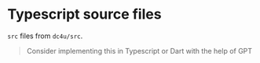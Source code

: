 # Typescript source files

`src` files from `dc4u/src`.

> Consider implementing this in Typescript or Dart with the help of GPT
